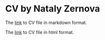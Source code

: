 # CV by Nataly Zernova

The [link](https://zena7.github.io/rsschool-cv-/cv) to CV file in markdown format.

The [link](https://zena7.github.io/rsschool-cv-/) to CV file in html format.
